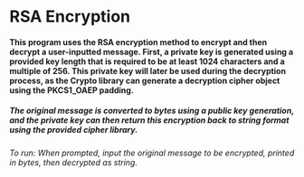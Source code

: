 # RSA Encryption

#### This program uses the RSA encryption method to encrypt and then decrypt a user-inputted message. First, a private key is generated using a provided key length that is required to be at least 1024 characters and a multiple of 256. This private key will later be used during the decryption process, as the Crypto library can generate a decryption cipher object using the PKCS1_OAEP padding.

##### The original message is converted to bytes using a public key generation, and the private key can then return this encryption back to string format using the provided cipher library.

###### To run: When prompted, input the original message to be encrypted, printed in bytes, then decrypted as string.
